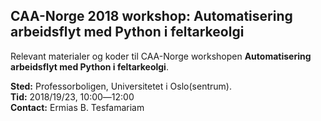 ## CAA-Norge 2018 workshop: Automatisering arbeidsflyt med Python i feltarkeolgi

Relevant materialer og koder til CAA-Norge workshopen **Automatisering arbeidsflyt med Python i feltarkeolgi**.

**Sted:** Professorboligen, Universitetet i Oslo(sentrum).  
**Tid:** 2018/19/23, 10:00―12:00  
**Contact:** Ermias B. Tesfamariam  
